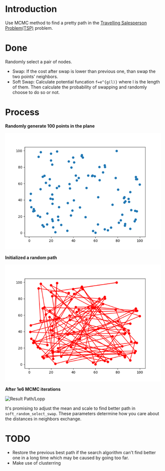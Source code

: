 # Introduction

Use MCMC method to find a pretty path in the [Travelling Salesperson Problem(TSP)](https://en.wikipedia.org/wiki/Travelling_salesman_problem) problem.

# Done

Randomly select a pair of nodes.
- Swap: If the cost after swap is lower than previous one, than swap the two points' neighbors.
- Soft Swap: Calculate potential funcation `f=e^{g(l)}` where l is the length of them. Then calculate the probability of swapping and randomly choose to do so or not.

# Process
**Randomly generate 100 points in the plane**


![Data Generation](data/points.png?raw=true)

**Initialized a random path**


![Random Path/Loop](data/tps_init.png?raw=true)

**After 1e6 MCMC iterations**


![Result Path/Lopp](data/tps_100.png?raw=true)


It's promising to adjust the mean and scale to find better path in `soft_random_select_swap`. These parameters determine how you care about the distances in neighbors exchange.

# TODO
- Restore the previous best path if the search algorithm can't find better one in a long time which may be caused by going too far.
- Make use of clusterring
